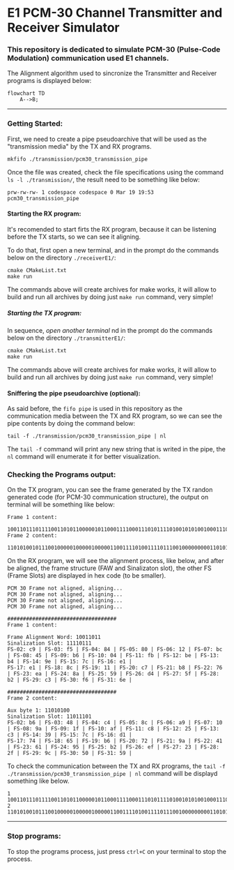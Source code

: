 # E1 PCM-30 Channel Transmitter and Receiver Simulator

### This repository is dedicated to simulate PCM-30 (Pulse-Code Modulation) communication used E1 channels.

The Alignment algorithm used to sincronize the Transmitter and Receiver programs is displayed below: 

```mermaid
flowchart TD 
    A-->B;
```
---
### Getting Started: 

First, we need to create a pipe pseudoarchive that will be used as the "transmission media" by the TX and RX programs. 

```
mkfifo ./transmission/pcm30_transmission_pipe
```

Once the file was created, check the file specifications using the command `ls -l ./transmission/`, the result need to be something like below: 

```
prw-rw-rw- 1 codespace codespace 0 Mar 19 19:53 pcm30_transmission_pipe
```

#### Starting the RX program: 

It's recomended to start firts the RX program, because it can be listening before the TX starts, so we can see it aligning.

To do that, first open a new terminal, and in the prompt do the commands below on the directory `./receiverE1/`:

```
cmake CMakeList.txt
make run
```
The commands above will create archives for make works, it will allow to build and run all archives by doing just `make run` command, very simple!

##### Starting the TX program: 

In sequence, *open another terminal* nd in the prompt do the commands below on the directory `./transmitterE1/`:

```
cmake CMakeList.txt
make run
```
The commands above will create archives for make works, it will allow to build and run all archives by doing just `make run` command, very simple!

#### Sniffering the pipe pseudoarchive (optional): 

As said before, the `fifo pipe` is used in this repository as the communication media between the TX and RX program, so we can see the pipe contents by doing the command below: 

```
tail -f ./transmission/pcm30_transmission_pipe | nl
```
The `tail -f` command will print any new string that is writed in the pipe, the `nl` command will enumerate it for better visualization. 


### Checking the Programs output:

On the TX program, you can see the frame generated by the TX randon generated code (for PCM-30 communication structure),  the output on terminal will be something like below: 

```
Frame 1 content: 

10011011101111001101011000001011000111100011101011110100101010010001110101011101010...
Frame 2 content: 

11010100101110010000010000010000011001111010011110111001000000000110101000110001011...
```


On the RX program, we will see the alignment process, like below, and after be aligned, the frame structure (FAW and Sinalizaton slot), the other FS (Frame Slots) are displayed in hex code (to be smaller).

```
PCM 30 Frame not aligned, aligning...
PCM 30 Frame not aligned, aligning...
PCM 30 Frame not aligned, aligning...
PCM 30 Frame not aligned, aligning...

###################################
Frame 1 content: 

Frame Alignment Word: 10011011
Sinalization Slot: 11110111
FS-02: c9 | FS-03: f5 | FS-04: 84 | FS-05: 80 | FS-06: 12 | FS-07: bc | FS-08: 45 | FS-09: b6 | FS-10: 04 | FS-11: fb | FS-12: be | FS-13: b4 | FS-14: 9e | FS-15: 7c | FS-16: e1 | 
FS-17: e1 | FS-18: 8c | FS-19: 11 | FS-20: c7 | FS-21: b8 | FS-22: 76 | FS-23: ea | FS-24: 8a | FS-25: 59 | FS-26: d4 | FS-27: 5f | FS-28: b2 | FS-29: c3 | FS-30: f6 | FS-31: 6e | 

###################################
Frame 2 content: 

Aux byte 1: 11010100
Sinalization Slot: 11011101
FS-02: b6 | FS-03: 48 | FS-04: c4 | FS-05: 8c | FS-06: a9 | FS-07: 10 | FS-08: 9a | FS-09: 1f | FS-10: af | FS-11: c8 | FS-12: 25 | FS-13: c3 | FS-14: 39 | FS-15: 7c | FS-16: d1 | 
FS-17: 74 | FS-18: 65 | FS-19: b6 | FS-20: 72 | FS-21: 9a | FS-22: 41 | FS-23: 61 | FS-24: 95 | FS-25: b2 | FS-26: ef | FS-27: 23 | FS-28: 2f | FS-29: 9c | FS-30: 50 | FS-31: 59 | 
```

To check the communication between the TX and RX programs, the `tail -f ./transmission/pcm30_transmission_pipe | nl` command will be displayd something  like below. 

```
1 10011011101111001101011000001011000111100011101011110100101010010001110101011101010...
2 11010100101110010000010000010000011001111010011110111001000000000110101000110001011...
```

---
### Stop programs: 

To stop the programs process, just press `ctrl+C` on your terminal to stop the process.  
